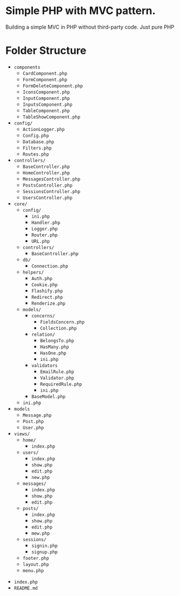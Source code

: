 # Simple PHP with MVC pattern.

Building a simple MVC in PHP without third-party code. Just pure PHP

# Folder Structure
- `components`
   * `CardComponent.php`
   * `FormComponent.php`
   * `FormDeleteComponent.php`
   * `IconsComponent.php`
   * `InputComponent.php`
   * `InputsComponent.php`
   * `TableComponent.php`
   * `TableShowComponent.php`
- `config/`
    * `ActionLogger.php`
    * `Config.php`
    * `Database.php`
    * `Filters.php`
    * `Routes.php`
- `controllers/`
    * `BaseController.php`
    * `HomeController.php`
    * `MessagesController.php`
    * `PostsController.php`
    * `SessionsController.php`
    * `UsersController.php`
- `core/`
    - `config/`
        * `ini.php`
        * `Handler.php`
        * `Logger.php`
        * `Router.php`
        * `URL.php`
    - `controllers/`
        * `BaseController.php`
    - `db/`
        * `Connection.php`
    - `helpers/`
        * `Auth.php`
        * `Cookie.php`
        * `Flashify.php`
        * `Redirect.php`
        * `Renderize.php`
    - `models/`
        - `concerns/`
            * `FieldsConcern.php`
            * `Collection.php`
        - `relation/`
            * `BelongsTo.php`
            * `HasMany.php`
            * `HasOne.php`
            * `ini.php`
        - `validators`
            * `EmailRule.php`
            * `Validator.php`
            * `RequiredRule.php`
            * `ini.php`
        * `BaseModel.php`
    * `ini.php`
- `models`
    * `Message.php`
    * `Post.php`
    * `User.php`
- `views/`
    - `home/`
        * `index.php`
    - `users/`
        * `index.php`
        * `show.php`
        * `edit.php`
        * `new.php`
    - `messages/`
        * `index.php`
        * `show.php`
        * `edit.php`
    - `posts/`
        * `index.php`
        * `show.php`
        * `edit.php`
        * `mew.php`
    - `sessions/`
        * `signin.php`
        * `signup.php`
    * `footer.php`
    * `layout.php`
    * `menu.php`
* `index.php`
* `README.md`
